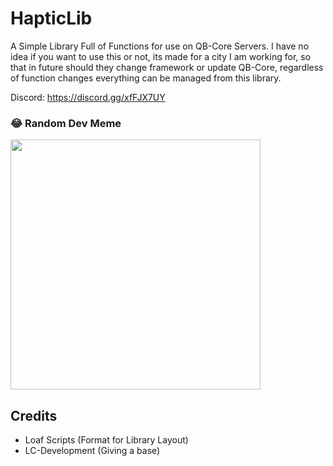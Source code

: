 
# HapticLib

A Simple Library Full of Functions for use on QB-Core Servers. I have no idea if you want to use this or not, its made for a city I am working for, so that in future should they change framework or update QB-Core, regardless of function changes everything can be managed from this library.

Discord: https://discord.gg/xfFJX7UY

### 😂 Random Dev Meme
<img src='https://randommeme-five.vercel.app/' style="height: 400px;"/>


## Credits

 - Loaf Scripts (Format for Library Layout)
 - LC-Development (Giving a base)
